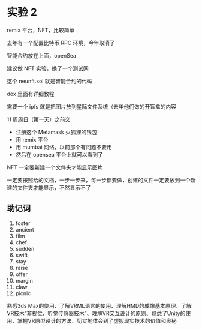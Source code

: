 # 实验 2

remix 平台，NFT，比较简单

去年有一个配置比特币 RPC 环境，今年取消了

智能合约放在上面，openSea

建议做 NFT 实验，换了一个测试网

这个 neunft.sol 就是智能合约的代码

dox 里面有详细教程

需要一个 ipfs 就是把图片放到星际文件系统（去年他们做的开盲盒的内容

11 周周日（第一天）之前交

- 注册这个 Metamask 火狐狸的钱包
- 用 remix 平台
- 用 mumbai 网络，以前那个有问题不要用
- 然后在 opensea 平台上就可以看到了

NFT 一定要新建一个文件夹才能显示图片

一定要按照给的文档，一步一步来，每一步都要做，创建的文件一定要放到一个新建的文件夹才能显示，不然显示不了

## 助记词

1. foster
2. ancient
3. film
4. chef
5. sudden
6. swift
7. stay
8. raise
9. offer
10. margin
11. claw
12. picnic



熟悉3ds Max的使用、了解VRML语言的使用、理解HMD的成像基本原理、了解VR技术“非视觉、听觉传感器技术”、理解VR交互设计的原则、熟悉了Unity的使用、掌握VR原型设计的方法、切实地体会到了虚拟现实技术的价值和奥秘
